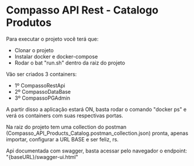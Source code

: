 # Compasso API Rest - Catalogo Produtos

Para executar o projeto você terá que:
* Clonar o projeto
* Instalar docker e docker-compose
* Rodar o bat "run.sh" dentro da raiz do projeto  

Vão ser criados 3 containers:
 
* 1º CompassoRestApi
* 2º CompassoDataBase 
* 3º CompassoPGAdmin

A partir disso a aplicação estará ON, basta rodar o comando "docker ps" e verá os containers com suas respectivas portas.

Na raiz do projeto tem uma collection do postman (Compasso_API_Products_Catalog.postman_collection.json) pronta, apenas importar, configurar a URL BASE e ser feliz, rs.

Api documentada com swagger, basta acessar pelo navegador o endpoint: "{baseURL}/swagger-ui.html"
